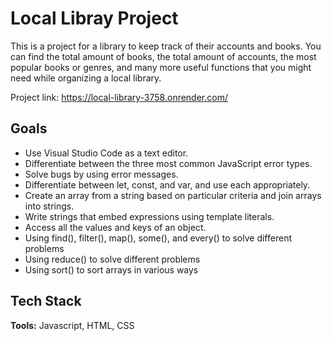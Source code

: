 
# Local Libray Project

This is a project for a library to keep track of their accounts and books. You can find the total amount of books, the total amount of accounts, the most popular books or genres, and many more useful functions that you might need while organizing a local library. 


Project link: https://local-library-3758.onrender.com/

## Goals

- Use Visual Studio Code as a text editor.
- Differentiate between the three most common JavaScript error types.
- Solve bugs by using error messages.
- Differentiate between let, const, and var, and use each appropriately.
- Create an array from a string based on particular criteria and join arrays into strings.
- Write strings that embed expressions using template literals.
- Access all the values and keys of an object.
- Using find(), filter(), map(), some(), and every() to solve different problems
- Using reduce() to solve different problems
- Using sort() to sort arrays in various ways

## Tech Stack

**Tools:** Javascript, HTML, CSS




  